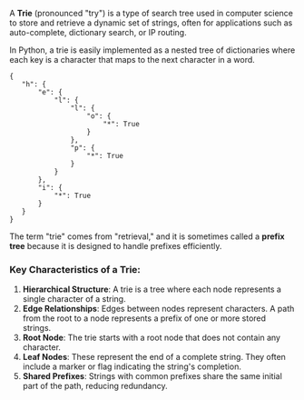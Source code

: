 
A **Trie** (pronounced "try") is a type of search tree used in computer science to store and retrieve a dynamic set of strings, often for applications such as auto-complete, dictionary search, or IP routing.

 In Python, a trie is easily implemented as a nested tree of dictionaries where each key is a character that maps to the next character in a word.
 ```
{
	"h": {
		"e": {
			"l": {
				"l": {
					"o": {
						"*": True
					}
				},
				"p": {
					"*": True
				}
			}
		},
		"i": {
			"*": True
		}
	}
}
```

The term "trie" comes from "retrieval," and it is sometimes called a **prefix tree** because it is designed to handle prefixes efficiently.

### Key Characteristics of a Trie:

1. **Hierarchical Structure**: A trie is a tree where each node represents a single character of a string.
2. **Edge Relationships**: Edges between nodes represent characters. A path from the root to a node represents a prefix of one or more stored strings.
3. **Root Node**: The trie starts with a root node that does not contain any character.
4. **Leaf Nodes**: These represent the end of a complete string. They often include a marker or flag indicating the string's completion.
5. **Shared Prefixes**: Strings with common prefixes share the same initial part of the path, reducing redundancy.